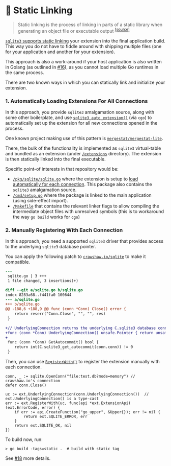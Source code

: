 # 🔗 Static Linking

> Static linking is the process of linking in parts of a static library when generating
> an object file or executable output <sup>[[source]](https://wiki.linuxquestions.org/wiki/Static_linking)</sup>

[`sqlite3` supports static linking](https://www.sqlite.org/loadext.html#statically_linking_a_run_time_loadable_extension)
your extension into the final application build. This way you do not have to fiddle around
with shipping multiple files (one for your application and another for your extension).

This approach is also a work-around if your host application is also written in Golang
(as outlined in [#16](https://github.com/riyaz-ali/sqlite/issues/16)), as you cannot load multiple Go runtimes in the same process.

There are two known ways in which you can statically link and initialize your extension.

### 1. Automatically Loading Extensions For All Connections

In this approach, you provide `sqlite3` amalgamation source, along with some other
boilerplate, and use [`sqlite3_auto_extension()`](https://www.sqlite.org/c3ref/auto_extension.html)
(via `cgo`) to automatically set up the extension for all new connections opened in the process.

One known project making use of this pattern is [`mergestat/mergestat-lite`](https://github.com/mergestat/mergestat-lite).

There, the bulk of the functionality is implemented as `sqlite3` virtual-table and bundled as
an extension (under [`/extensions`](/mergestat/mergestat-lite/tree/main/extensions) directory).
The extension is then statically linked into the final executable.

Specific point-of interests in that repository would be:

- [`/pkg/sqlite/sqlite.go`](https://github.com/mergestat/mergestat-lite/blob/main/pkg/sqlite/sqlite.go) where the extension is setup to [load automatically for each connection](https://www.sqlite.org/c3ref/auto_extension.html). This package also contains the `sqlite3` amalgamation source.
- [`/cmd/setup.go`](https://github.com/mergestat/mergestat-lite/blob/main/cmd/setup.go#L10-L14) where the package is linked to the main application (using side-effect import).
- [`/Makefile`](https://github.com/mergestat/mergestat-lite/blob/main/Makefile#L6-L12) that contains the relevant linker flags to allow compiling the intermediate object files with unresolved symbols (this is to workaround the way `go build` works for `cgo`)

### 2. Manually Registering With Each Connection

In this approach, you need a supported `sqlite3` driver that provides access to the underlying `sqlite3` database pointer.

You can apply the following patch to [`crawshaw.io/sqlite`](https://github.com/crawshaw/sqlite) to make it compatible.

```patch
---
 sqlite.go | 3 +++
 1 file changed, 3 insertions(+)

diff --git a/sqlite.go b/sqlite.go
index 8283a68..f441fa0 100644
--- a/sqlite.go
+++ b/sqlite.go
@@ -188,6 +188,9 @@ func (conn *Conn) Close() error {
 	return reserr("Conn.Close", "", "", res)
 }
 
+// UnderlyingConnection returns the underlying C.sqlite3 database connection object.
+func (conn *Conn) UnderlyingConnection() unsafe.Pointer { return unsafe.Pointer(conn.conn) }
+
 func (conn *Conn) GetAutocommit() bool {
 	return int(C.sqlite3_get_autocommit(conn.conn)) != 0
 }
```

Then, you can use [`RegisterWith()`](https://pkg.go.dev/github.com/walterwanderley/sqlite#RegisterWith) to register the extension
manually with each connection.

```golang
conn, _ := sqlite.OpenConn("file:test.db?mode=memory") // crawshaw.io's connection
defer conn.Close()

uc := ext.UnderlyingConnection(conn.UnderlyingConnection())  // ext.UnderlyingConnection() is a type-cast
err := ext.RegisterWith(uc, func(api *ext.ExtensionApi) (ext.ErrorCode, error) {
	if err := api.CreateFunction("go_upper", &Upper{}); err != nil {
		return ext.SQLITE_ERROR, err
	}
	return ext.SQLITE_OK, nil
})
```

To build now, run:

```shell
> go build -tags=static .  # build with static tag
```

See [#18](https://github.com/riyaz-ali/sqlite/issues/18) more details.